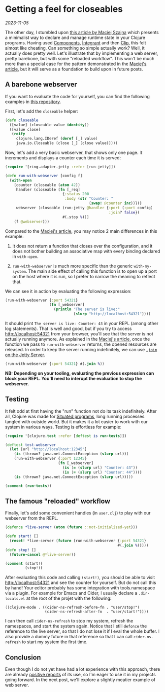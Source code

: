# Getting a feel for closeables

_2023-11-05_

The other day, I stumbled upon [this article by Maciej Szajna][1] which presents
a minimalist way to declare and manage runtime state in your Clojure programs.
Having used [Components][2], [Integrant][3] and then [Clip][4], this felt almost
like cheating. Can something so simple actually work? Well, it actually does
pretty well. Let's illustrate that by implementing a web server, pretty
barebone, but with some "reloaded workflow". This won't be much more than a
special case for the pattern demonstrated in the [Maciej's article][1], but it
will serve as a foundation to build upon in future posts.

## A barebone webserver

If you want to evaluate the code for yourself, you can find the following
examples in [this repository][5].

First, let's add the `closeable` helper:

```clj
(defn closeable
  ([value] (closeable value identity))
  ([value close]
   (reify
     clojure.lang.IDeref (deref [_] value)
     java.io.Closeable (close [_] (close value)))))
```

Now, let's add a very basic webserver, that shows only one page. It increments
and displays a counter each time it is served:

```clj
(require '[ring.adapter.jetty :refer [run-jetty]])

(defn run-with-webserver [config f]
  (with-open
    [counter (closeable (atom 42))
     handler (closeable (fn [_req]
                          {:status 200
                           :body (str "Counter: "
                                      (swap! @counter inc))}))
     webserver (closeable (run-jetty @handler {:port (:port config)
                                               :join? false})
                          #(.stop %))]
    (f @webserver)))
```

Compared to the [Maciej's article][1], you may notice 2 main differences in this
example:

1. It does not return a function that closes over the configuration, and it does
   not bother building an associative map with every binding declared in
   `with-open`.

2. `run-with-webserver` is much more specific than the generic `with-my-system`.
    The main side effect of calling this function is to open up a port on the
    host where it is run, so I prefer to narrow the meaning to reflect that.

We can see it in action by evaluating the following expression:

```clj
(run-with-webserver {:port 54321}
                    (fn [_webserver]
                      (println "The server is live:"
                               (slurp "http://localhost:54321"))))
```

It should print `The server is live: Counter: 43` in your REPL (among other log
statements). That is well and good, but if you try to access
[http://localhost:54321](http://localhost:54321) from your browser, you'll see
that the server is not actually running anymore. As explained in the [Maciej's
article][1], once the function we pass to `run-with-webserver` returns, the
opened resources are released. In order to keep the server running indefinitely,
we can use [`.join` on the Jetty Server][6].

```clj
(run-with-webserver {:port 54321} #(.join %))
```

__NB: Depending on your tooling, evaluating the previous expression can block
your REPL. You'll need to interupt the evaluation to stop the webserver.__

## Testing

It felt odd at first having the "run" function not do its task indefinitely.
After all, Clojure was made for [Situated programs][7], long running processes
tangled with outside world. But it makes it a lot easier to work with our system
in various ways. Testing is effortless for example:

```clj
(require '[clojure.test :refer [deftest is run-tests]])

(deftest test-webserver
  (let [url "http://localhost:12345"]
    (is (thrown? java.net.ConnectException (slurp url)))
    (run-with-webserver {:port 12345}
                        (fn [_webserver]
                          (is (= (slurp url) "Counter: 43"))
                          (is (= (slurp url) "Counter: 44"))))
    (is (thrown? java.net.ConnectException (slurp url)))))

(comment (run-tests))
```

## The famous "reloaded" workflow

Finally, let's add some convenient handles (in `user.clj`) to play with our
webserver from the REPL.

```clj
(defonce *live-server (atom (future ::not-initialized-yet)))

(defn start! []
  (reset! *live-server (future (run-with-webserver {:port 54321}
                                                   #(.join %)))))
(defn stop! []
  (future-cancel @*live-server))

(comment (start!)
         (stop!))
```

After evaluating this code and calling `(start!)`, you should be able to visit
[http://localhost:54321](http://localhost:54321) and see the counter for
yourself. But do not call this by hand! Your editor probably has some
integration with tools.namespace via a plugin. For example for Emacs and Cider,
I usually declare a `.dir-locals.el` at the root of the projet with the
following:

```emacs
((clojure-mode . ((cider-ns-refresh-before-fn . "user/stop!")
                  (cider-ns-refresh-after-fn  . "user/start!"))))
```

I can then call `cider-ns-refresh` to stop my system, refresh the namespaces,
and start the system again. Notice that I still `defonce` the reference to the
live server, so that I do not lose it if I eval the whole buffer. I also provide
a dummy future in that reference so that I can call `cider-ns-refresh` to start
my system the first time.


## Conclusion

Even though I do not yet have had a lot experience with this approach, there are
already [positive reports][8] of its use, so I'm eager to use it in my projects
going forward. In the next post, we'll explore a slightly meatier example of
web server.


[1]: https://medium.com/@maciekszajna/reloaded-workflow-out-of-the-box-be6b5f38ea98
[2]: https://github.com/stuartsierra/component
[3]: https://github.com/weavejester/integrant/
[4]: https://github.com/juxt/clip
[5]: https://github.com/chpill/demo-closeable/tree/master/barebone-webserver
[6]: https://eclipse.dev/jetty/javadoc/jetty-11/org/eclipse/jetty/server/Server.html#join()
[7]: https://youtu.be/2V1FtfBDsLU?t=646
[8]: https://www.juxt.pro/blog/clojure-in-griffin/
[9]: /en/posts/rapid-feedback-webdev-with-closeables-and-reitit.html
